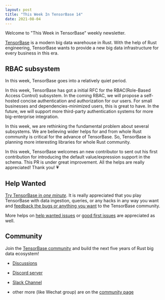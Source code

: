 ```yaml
---
layout: post
title: "This Week In TensorBase 14"
date: 2021-08-04
---
```


Welcome to "This Week in TensorBase" weekly newsletter.

[TensorBase](https://github.com/tensorbase/tensorbase) is a modern big data warehouse in Rust. With the help of Rust engineering, TensorBase wants to provide a new big data infrastructure for every business in this era.

## RBAC subsystem  

In this week, TensorBase goes into a relatively quiet period.

In this week, TensorBase has got a initial RFC for the RBAC(Role-Based Access Control) subsystem. In the coming RBAC, we will propose a self-hosted concise authentication and authorization for our users. For small businesses and dependencies-minimized users, this is great to have. In the future, we will support more third-party authentication systems for more big-enterprise integration.

In this week, we are rethinking the fundamental problem about several subsystems. We are believing wider helps for and from whole Rust community is critical for the advance of TensorBase. So, TensorBase is planning more interesting libraries for whole Rust community.

In this week, TensorBase welcomes an new contributor to sent out his first contribution for introducing the default value/expression support in the schema. This PR is under great improvement. All the helps are really appreciated! Thank you! 💗

## Help Wanted

[Try TensorBase in *one minute*](https://github.com/tensorbase/tensorbase/blob/main/docs/get_started_users.md). It is really appreciated that you play TensorBase with data ingestion, queries, or any hacks in any way you want and [feedback the bugs or anything you want](https://github.com/tensorbase/tensorbase/issues) to the TensorBase community. 

More helps on [help wanted issues](https://github.com/tensorbase/tensorbase/issues?q=is%3Aissue+is%3Aopen+label%3Ahelp-wanted) or [good first issues](https://github.com/tensorbase/tensorbase/issues?q=is%3Aissue+is%3Aopen+label%3A%22good+first+issue%22) are appreciated as well.

## Community

Join the [TensorBase community](https://github.com/tensorbase/tensorbase) and build the next five years of Rust big data ecosystem!

* [Discussions](https://github.com/tensorbase/tensorbase/discussions)

* [Discord server](https://discord.com/invite/E72n2jzgKD)

* [Slack Channel](https://join.slack.com/t/tensorbase/shared_invite/zt-ntwmjvpu-TQ9drOdUwNJWmUTXvxMumA)

* other more (like Wechat group) are on the [community page](https://tensorbase.io/community/)